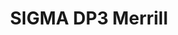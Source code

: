 ---
description: Sigma DP3 Merrill is a compact digital camera equipped with a fixed 50mm f/2.8 lens and a unique Foveon X3 sensor, renowned for its exceptional color accuracy and detail.
featured_image: "DP3M0457.JPG"
menus: "main"
sort_by: Name # Exif.Date
sort_order: desc
title: SIGMA DP3 Merrill
#type: gallery
weight: 30
params:
  theme: dark
resources:
  - src: DP3M0457.JPG
    title: '&#x1f4cd; Yokkaichi, Mie'
  - src: DP3M0473.JPG
    title: '&#x1f4cd; Yokkaichi, Mie'
---